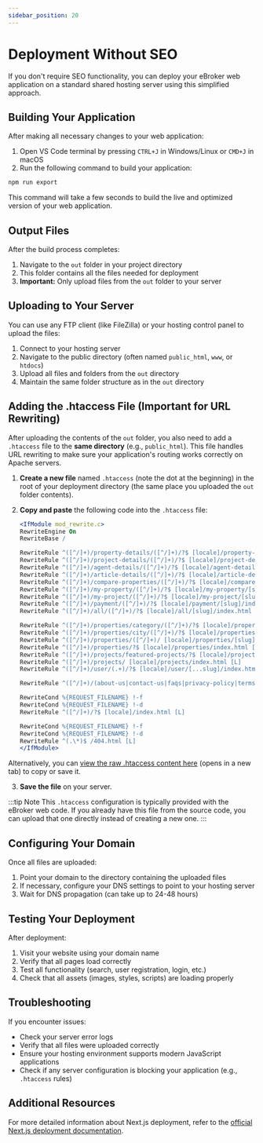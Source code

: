 ```yaml
---
sidebar_position: 20
---
```


# Deployment Without SEO

If you don't require SEO functionality, you can deploy your eBroker web application on a standard shared hosting server using this simplified approach.

## Building Your Application

After making all necessary changes to your web application:

1. Open VS Code terminal by pressing `CTRL+J` in Windows/Linux or `CMD+J` in macOS
2. Run the following command to build your application:

```bash
npm run export
```

This command will take a few seconds to build the live and optimized version of your web application.

## Output Files

After the build process completes:

1. Navigate to the `out` folder in your project directory
2. This folder contains all the files needed for deployment
3. **Important:** Only upload files from the `out` folder to your server

## Uploading to Your Server

You can use any FTP client (like FileZilla) or your hosting control panel to upload the files:

1. Connect to your hosting server
2. Navigate to the public directory (often named `public_html`, `www`, or `htdocs`)
3. Upload all files and folders from the `out` directory
4. Maintain the same folder structure as in the `out` directory

## Adding the .htaccess File (Important for URL Rewriting)

After uploading the contents of the `out` folder, you also need to add a `.htaccess` file to the **same directory** (e.g., `public_html`). This file handles URL rewriting to make sure your application's routing works correctly on Apache servers.

1.  **Create a new file** named `.htaccess` (note the dot at the beginning) in the root of your deployment directory (the same place you uploaded the `out` folder contents).
2.  **Copy and paste** the following code into the `.htaccess` file:

    ```apache
    <IfModule mod_rewrite.c>
    RewriteEngine On
    RewriteBase /

    RewriteRule ^([^/]+)/property-details/([^/]+)/?$ [locale]/property-details/[slug]/index.html [L]
    RewriteRule ^([^/]+)/project-details/([^/]+)/?$ [locale]/project-details/[slug]/index.html [L]
    RewriteRule ^([^/]+)/agent-details/([^/]+)/?$ [locale]/agent-details/[slug]/index.html [L]
    RewriteRule ^([^/]+)/article-details/([^/]+)/?$ [locale]/article-details/[slug]/index.html [L]
    RewriteRule ^([^/]+)/compare-properties/([^/]+)/?$ [locale]/compare-properties/[slug]/index.html [L]
    RewriteRule ^([^/]+)/my-property/([^/]+)/?$ [locale]/my-property/[slug]/index.html [L]
    RewriteRule ^([^/]+)/my-project/([^/]+)/?$ [locale]/my-project/[slug]/index.html [L]
    RewriteRule ^([^/]+)/payment/([^/]+)/?$ [locale]/payment/[slug]/index.html [L]
    RewriteRule ^([^/]+)/all/([^/]+)/?$ [locale]/all/[slug]/index.html [L]

    RewriteRule ^([^/]+)/properties/category/([^/]+)/?$ [locale]/properties/category/[slug]/index.html [L]
    RewriteRule ^([^/]+)/properties/city/([^/]+)/?$ [locale]/properties/city/[slug]/index.html [L]
    RewriteRule ^([^/]+)/properties/([^/]+)/ [locale]/properties/[slug]/index.html [L]
    RewriteRule ^([^/]+)/properties/?$ [locale]/properties/index.html [L]
    RewriteRule ^([^/]+)/projects/featured-projects/?$ [locale]/projects/featured-projects/index.html [L]
    RewriteRule ^([^/]+)/projects/ [locale]/projects/index.html [L]
    RewriteRule ^([^/]+)/user/(.+)/?$ [locale]/user/[...slug]/index.html [L]

    RewriteRule ^([^/]+)/(about-us|contact-us|faqs|privacy-policy|terms-and-conditions|subscription-plan|search|all-personalized-feeds|properties-on-map)/?$ [locale]/$2/index.html [L]

    RewriteCond %{REQUEST_FILENAME} !-f
    RewriteCond %{REQUEST_FILENAME} !-d
    RewriteRule ^([^/]+)/?$ [locale]/index.html [L]

    RewriteCond %{REQUEST_FILENAME} !-f
    RewriteCond %{REQUEST_FILENAME} !-d
    RewriteRule ^(.\*)$ /404.html [L]
    </IfModule>
    ```

Alternatively, you can [view the raw .htaccess content here](/files/htaccess-example.txt) (opens in a new tab) to copy or save it.

3.  **Save the file** on your server.

:::tip Note
This `.htaccess` configuration is typically provided with the eBroker web code. If you already have this file from the source code, you can upload that one directly instead of creating a new one.
:::

## Configuring Your Domain

Once all files are uploaded:

1. Point your domain to the directory containing the uploaded files
2. If necessary, configure your DNS settings to point to your hosting server
3. Wait for DNS propagation (can take up to 24-48 hours)

## Testing Your Deployment

After deployment:

1. Visit your website using your domain name
2. Verify that all pages load correctly
3. Test all functionality (search, user registration, login, etc.)
4. Check that all assets (images, styles, scripts) are loading properly

## Troubleshooting

If you encounter issues:

- Check your server error logs
- Verify that all files were uploaded correctly
- Ensure your hosting environment supports modern JavaScript applications
- Check if any server configuration is blocking your application (e.g., `.htaccess` rules)

## Additional Resources

For more detailed information about Next.js deployment, refer to the [official Next.js deployment documentation](https://nextjs.org/docs/pages/building-your-application/deploying).
